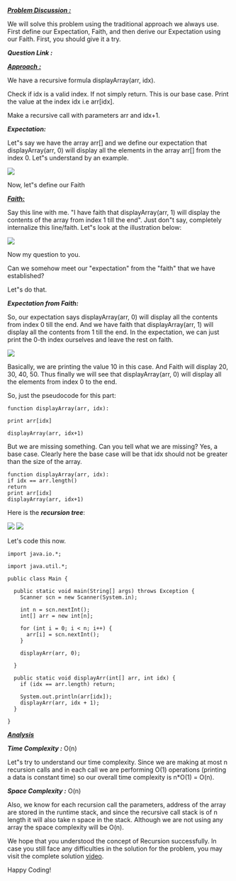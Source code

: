 <i style="text-decoration: underline"><b>Problem Discussion :</b></i>

We will solve this problem using the traditional approach we always use. First define our Expectation, Faith, and then derive our Expectation using our Faith. First, you should give it a try.

<i><b>Question Link : </b></i>[]()

<i style="text-decoration: underline"><b>Approach : </b></i>

We have a recursive formula displayArray(arr, idx).

Check if idx is a valid index. If not simply return. This is our base case.
Print the value at the index idx i.e arr[idx].

Make a recursive call with parameters arr and idx+1.

<i><b>Expectation: </b></i>

Let"s say we have the array arr[] and we define our expectation that displayArray(arr, 0) will display all the elements in the array arr[] from the index 0. Let"s understand by an example.

<img src="https://pepvids.sgp1.cdn.digitaloceanspaces.com/articles/display_arrays/display_arrays_1.png">

Now, let"s define our Faith

<i style="text-decoration: underline"><b>Faith: </b></i>

Say this line with me. "I have faith that displayArray(arr, 1) will display the contents of the array from index 1 till the end". Just don"t say, completely internalize this line/faith. Let"s look at the illustration below:

<img src="https://pepvids.sgp1.cdn.digitaloceanspaces.com/articles/display_arrays/display_arrays_2.png">

Now my question to you.

Can we somehow meet our "expectation" from the "faith" that we have established? 

Let"s do that.

<i><b>Expectation from Faith: </b></i>

So, our expectation says displayArray(arr, 0) will display all the contents from index 0 till the end. And we have faith that displayArray(arr, 1) will display all the contents from 1 till the end. In the expectation, we can just print the 0-th index ourselves and leave the rest on faith.

<img src="https://pepvids.sgp1.cdn.digitaloceanspaces.com/articles/display_arrays/display_arrays_3.png">

Basically, we are printing the value 10 in this case. And Faith will display 20, 30, 40, 50. Thus finally we will see that displayArray(arr, 0) will display all the elements from index 0 to the end.

So, just the pseudocode for this part:
```
function displayArray(arr, idx):

print arr[idx]

displayArray(arr, idx+1)
```

But we are missing something. Can you tell what we are missing? Yes, a base case. Clearly here the base case will be that idx should not be greater than the size of the array.
```
function displayArray(arr, idx):
if idx == arr.length()
return
print arr[idx]
displayArray(arr, idx+1)
```
Here is the <i><b>recursion tree</b></i>:

<img src="https://pepvids.sgp1.cdn.digitaloceanspaces.com/articles/display_arrays/display_arrays_4.png">

<img src="https://pepvids.sgp1.cdn.digitaloceanspaces.com/articles/display_arrays/display_arrays_5.png">

Let's code this now.

```
import java.io.*;

import java.util.*;

public class Main {

  public static void main(String[] args) throws Exception {
    Scanner scn = new Scanner(System.in);

    int n = scn.nextInt();
    int[] arr = new int[n];

    for (int i = 0; i < n; i++) {
      arr[i] = scn.nextInt();
    }

    displayArr(arr, 0);

  }

  public static void displayArr(int[] arr, int idx) {
    if (idx == arr.length) return;

    System.out.println(arr[idx]);
    displayArr(arr, idx + 1);
  }

}
```

<i style="text-decoration:underline"><b>Analysis </b></i>

<i><b>Time Complexity :</b></i>
O(n)

Let"s try to understand our time complexity. Since we are making at most n recursion calls and in each call we are performing O(1) operations (printing a data is constant time) so our overall time complexity is n*O(1) = O(n).

<i><b>Space Complexity :</b></i>
O(n)

Also, we know for each recursion call the parameters, address of the array are stored in the runtime stack, and since the recursive call stack is of n length it will also take n space in the stack. Although we are not using any array the space complexity will be O(n).

We hope that you understood the concept of Recursion successfully. In case you still face any difficulties in the solution for the problem, you may visit the complete solution [video](https://www.youtube.com/watch?v=BWr4zBiRtJY).

Happy Coding!